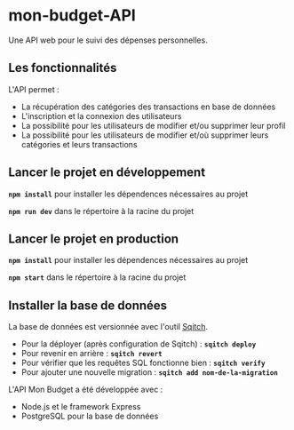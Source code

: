 # mon-budget-API
Une API web pour le suivi des dépenses personnelles.

## Les fonctionnalités
L'API permet :
- La récupération des catégories des transactions en base de données
- L'inscription et la connexion des utilisateurs
- La possibilité pour les utilisateurs de modifier et/ou supprimer leur profil
- La possibilité pour les utilisateurs de modifier et/où supprimer leurs catégories et leurs transactions

## Lancer le projet en développement
**`npm install`** pour installer les dépendences nécessaires au projet

**`npm run dev`** dans le répertoire à la racine du projet

## Lancer le projet en production
**`npm install`** pour installer les dépendences nécessaires au projet

**`npm start`** dans le répertoire à la racine du projet

## Installer la base de données
La base de données est versionnée avec l'outil [Sqitch](https://sqitch.org/).
- Pour la déployer (après configuration de Sqitch) :
**`sqitch deploy`**
- Pour revenir en arrière :
**`sqitch revert`**
- Pour vérifier que les requêtes SQL fonctionne bien :
**`sqitch verify`**
- Pour ajouter une nouvelle migration :
**`sqitch add nom-de-la-migration`**

L'API Mon Budget a été développée avec :
- Node.js et le framework Express
- PostgreSQL pour la base de données
